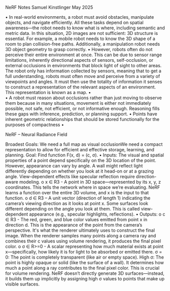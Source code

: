 NeRF Notes
Samuel Kinstlinger
May 2025

•	In real-world environments, a robot must avoid obstacles, manipulate objects, and navigate efficiently. All these tasks depend on spatial awareness—the robot needs to know what is where, including semantic and metric data. In this situation, 2D images are not sufficient: 3D structure is essential. For example, a mobile robot needs to know the 3D shape of a room to plan collision-free paths. Additionally, a manipulation robot needs 3D object geometry to grasp correctly.
•	However, robots often do not perceive their entire environment at once. This can be due to sensor range limitations, inherently directional aspects of sensors, self-occlusion, or external occlusions in environments that block light of sight to other areas. The robot only has information collected by sensors, meaning that to get a full understanding, robots must often move and perceive from a variety of viewpoints and angles. It must then use the totality of information it senses to construct a representation of the relevant aspects of an environment. This representation is known as a map. 
•	
•	A robot must reason about occlusions rather than just moving to observe them because in many situations, movement is either not immediately possible, not safe, not efficient, or not informative enough. Reasoning fills these gaps with inference, prediction, or planning support.
•	Points have inherent geometric relationships that should be stored functionally for the purposes of compactness
•	

NeRF – Neural Radiance Field

Broadest Goals: We need a full map as visual occlusionWe need a compact representation to allow for efficient and effective storage, learning, and planning. 
Goal: Find function F(x, d) = (c, σ). 
•	Inputs: The visual and spatial properties of a point depend specifically on the 3D location of the point. However, appearance can vary by angle. A wall might reflect light differently depending on whether you look at it head-on or at a grazing angle. View-dependent effects like specular reflection require direction-aware modeling.
o	x ∈ R3 - A point in 3D space—represented by its x, y, z coordinates. This tells the network where in space we’re evaluating. NeRF learns a function over the entire 3D volume, and x is the input to that function. 
o	d ∈ R3 – A unit vector (direction of length 1) indicating the camera’s viewing direction as it looks at point x. Some surfaces look different depending on the angle you look at them. This is called view-dependent appearance (e.g., specular highlights, reflections).
•	Outputs:
o	c ∈ R3 - The red, green, and blue color values emitted from point x in direction d. This is the appearance of the point from the camera’s perspective. It's what the renderer ultimately uses to construct the final image. When the renderer samples many points along a camera ray and combines their c values using volume rendering, it produces the final pixel color.
o	σ ∈ R>=0 - A scalar representing how much material exists at point x—specifically, how likely it is for light to be absorbed or emitted there. σ = 0: The point is completely transparent (like air or empty space). High σ: The point is highly opaque or solid (like the surface of a wall). It determines how much a point along a ray contributes to the final pixel color. This is crucial for volume rendering. NeRF doesn’t directly generate 3D surfaces—instead, it builds them up implicitly by assigning high σ values to points that make up visible surfaces. 
